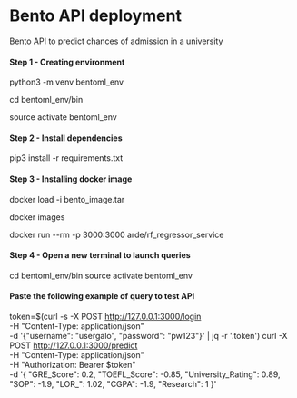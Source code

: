 # Bento API deployment
Bento API to predict chances of admission in a university

#### Step 1 - Creating environment
python3 -m venv bentoml_env

cd  bentoml_env/bin

source activate bentoml_env


#### Step 2 - Install dependencies
pip3 install -r requirements.txt


#### Step 3 - Installing docker image
docker load -i bento_image.tar

docker images

docker run --rm -p 3000:3000 arde/rf_regressor_service


#### Step 4 - Open a new terminal to launch queries
cd  bentoml_env/bin
source activate bentoml_env

#### Paste the following example of query to test API

token=$(curl -s -X POST http://127.0.0.1:3000/login \
     -H "Content-Type: application/json" \
     -d '{"username": "usergalo", "password": "pw123"}' | jq -r '.token')
curl -X POST http://127.0.0.1:3000/predict \
     -H "Content-Type: application/json" \
     -H "Authorization: Bearer $token" \
     -d '{
  		  "GRE_Score": 0.2,
  		  "TOEFL_Score": -0.85,
  		  "University_Rating": 0.89,
  		  "SOP": -1.9,
  		  "LOR_": 1.02,
  		  "CGPA": -1.9,
  		  "Research": 1
}'
